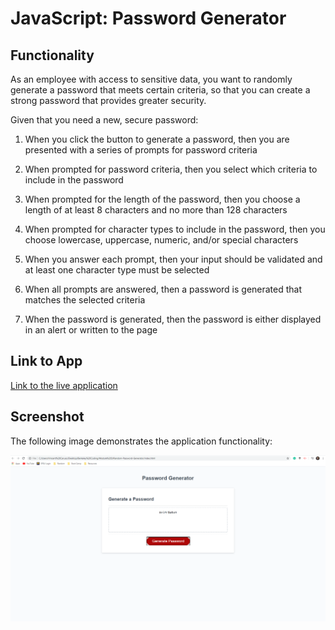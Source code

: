 # JavaScript: Password Generator

## Functionality

As an employee with access to sensitive data,
you want to randomly generate a password that meets certain criteria,
so that you can create a strong password that provides greater security.

Given that you need a new, secure password:

1. When you click the button to generate a password,
then you are presented with a series of prompts for password criteria

2. When prompted for password criteria,
then you select which criteria to include in the password

3. When prompted for the length of the password,
then you choose a length of at least 8 characters and no more than 128 characters

4. When prompted for character types to include in the password,
then you choose lowercase, uppercase, numeric, and/or special characters

5. When you answer each prompt,
then your input should be validated and at least one character type must be selected

6. When all prompts are answered,
then a password is generated that matches the selected criteria

7. When the password is generated,
then the password is either displayed in an alert or written to the page

## Link to App
[Link to the live application](https://vcaruso0923.github.io/Random-Password-Generator/)

## Screenshot

The following image demonstrates the application functionality:

![password generator screenshot](./assets/images/Screenshot.PNG)

